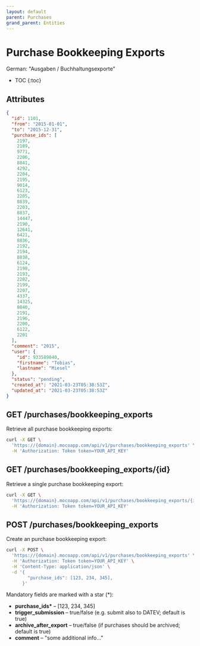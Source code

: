 ```yaml
---
layout: default
parent: Purchases
grand_parent: Entities
---
```


# Purchase Bookkeeping Exports

German: "Ausgaben / Buchhaltungsexporte"

- TOC
{:toc}

## Attributes

```json
{
  "id": 1101,
  "from": "2015-01-01",
  "to": "2015-12-31",
  "purchase_ids": [
    2197,
    2189,
    9771,
    2206,
    8841,
    4292,
    2204,
    2195,
    9014,
    6123,
    2205,
    8839,
    2203,
    8837,
    14447,
    2190,
    12641,
    6421,
    8836,
    2192,
    2194,
    8838,
    6124,
    2198,
    2193,
    2202,
    2199,
    2207,
    4337,
    14325,
    8840,
    2191,
    2196,
    2200,
    6122,
    2201
  ],
  "comment": "2015",
  "user": {
    "id": 933589840,
    "firstname": "Tobias",
    "lastname": "Miesel"
  },
  "status": "pending",
  "created_at": "2021-03-23T05:38:53Z",
  "updated_at": "2021-03-23T05:38:53Z"
}
```

## GET /purchases/bookkeeping_exports

Retrieve all purchase bookkeeping exports:

```bash
curl -X GET \
  'https://{domain}.mocoapp.com/api/v1/purchases/bookkeeping_exports' \
  -H 'Authorization: Token token=YOUR_API_KEY'
```

## GET /purchases/bookkeeping_exports/{id}

Retrieve a single purchase bookkeeping export:

```bash
curl -X GET \
  'https://{domain}.mocoapp.com/api/v1/purchases/bookkeeping_exports/{id}' \
  -H 'Authorization: Token token=YOUR_API_KEY'
```

## POST /purchases/bookkeeping_exports

Create an purchase bookkeeping export:

```bash
curl -X POST \
  'https://{domain}.mocoapp.com/api/v1/purchases/bookkeeping_exports' \
  -H 'Authorization: Token token=YOUR_API_KEY' \
  -H 'Content-Type: application/json' \
  -d '{
        "purchase_ids": [123, 234, 345],
      }'
```

Mandatory fields are marked with a star (\*):

- **purchase_ids\*** – [123, 234, 345]
- **trigger_submission** – true/false (e.g. submit also to DATEV; default is true)
- **archive_after_export** – true/false (if purchases should be archived; default is true)
- **comment** – "some additional info..."
